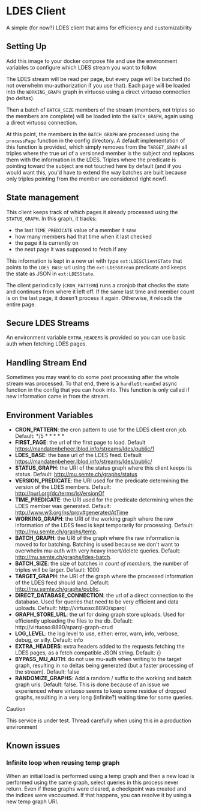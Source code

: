 # LDES Client

A simple (for now?) LDES client that aims for efficiency and customizability

## Setting Up
Add this image to your docker compose file and use the environment variables to configure which LDES stream you want to follow.

The LDES stream will be read per page, but every page will be batched (to not overwhelm mu-authorization if you use that). Each page will be loaded into the `WORKING_GRAPH` graph in virtuoso using a direct virtuoso connection (no deltas).

Then a batch of `BATCH_SIZE` members of the stream (members, not triples so the members are complete) will be loaded into the `BATCH_GRAPH`, again using a direct virtuoso connection.

At this point, the members in the `BATCH_GRAPH` are processed using the `processPage` function in the config directory. A default implementation of this function is provided, which simply removes from the `TARGET_GRAPH` all triples where the true uri of a versioned member is the subject and replaces them with the information in the LDES. Triples where the predicate is pointing toward the subject are not touched here by default (and if you would want this, you'd have to extend the way batches are built because only triples pointing from the member are considered right now!).

## State management
This client keeps track of which pages it already processed using the `STATUS_GRAPH`. In this graph, it tracks:
- the last `TIME_PREDICATE` value of a member it saw
- how many members had that time when it last checked
- the page it is currently on
- the next page it was supposed to fetch if any

This information is kept in a new uri with type `ext:LDESClientSTate` that points to the `LDES_BASE` uri using the `ext:LDESStream` predicate and keeps the state as JSON in `ext:LDESState`.

The client periodically (`CRON_PATTERN`) runs a cronjob that checks the state and continues from where it left off. If the same last time and member count is on the last page, it doesn't process it again. Otherwise, it reloads the entire page.

## Secure LDES Streams
An environment variable `EXTRA_HEADERS` is provided so you can use basic auth when fetching LDES pages.

## Handling Stream End
Sometimes you may want to do some post processing after the whole stream was processed. To that end, there is a `handleStreamEnd` async function in the config that you can hook into. This function is only called if new information came in from the stream.

## Environment Variables
- **CRON_PATTERN**: the cron pattern to use for the LDES client cron job. Default: */5 * * * * *
- **FIRST_PAGE**: the url of the first page to load. Default https://mandatenbeheer.lblod.info/streams/ldes/public/1
- **LDES_BASE**: the base url of the LDES feed. Default https://mandatenbeheer.lblod.info/streams/ldes/public/
- **STATUS_GRAPH**: the URI of the status graph where this client keeps its status. Default: http://mu.semte.ch/graphs/status
- **VERSION_PREDICATE**: the URI used for the predicate determining the version of the LDES members. Default: http://purl.org/dc/terms/isVersionOf
- **TIME_PREDICATE**: the URI used for the predicate determining when the LDES member was generated. Default: http://www.w3.org/ns/prov#generatedAtTime
- **WORKING_GRAPH**: the URI of the working graph where the raw information of the LDES feed is kept temporarily for processing. Default: http://mu.semte.ch/graphs/temp.
- **BATCH_GRAPH**: the URI of the graph where the raw information is moved to for batching. Batching is used because we don't want to overwhelm mu-auth with very heavy insert/delete queries. Default: http://mu.semte.ch/graphs/ldes-batch.
- **BATCH_SIZE**: the size of batches in *count of members*, the number of triples will be larger. Default: 1000
- **TARGET_GRAPH**: the URI of the graph where the processed information of the LDES feed should land. Default: http://mu.semte.ch/graphs/public.
- **DIRECT_DATABASE_CONNECTION**: the url of a direct connection to the database. Used for queries that need to be very efficient and data uploads. Default: http://virtuoso:8890/sparql
- **GRAPH_STORE_URL**: the url for doing graph store uploads. Used for efficiently uploading the files to the db. Default: http://virtuoso:8890/sparql-graph-crud
- **LOG_LEVEL**: the log level to use, either: error, warn, info, verbose, debug, or silly. Default: info
- **EXTRA_HEADERS**: extra headers added to the requests fetching the LDES pages, as a fetch compatible JSON string. Default: {}
- **BYPASS_MU_AUTH**: do not use mu-auth when writing to the target graph, resulting in no deltas being generated (but a faster processing of the stream). Default: false
- **RANDOMIZE_GRAPHS**: Add a random /<uuid> suffix to the working and batch graph uris. Default: false. This is done because of an issue we experienced where virtuoso seems to keep some residue of dropped graphs, resulting in a very long (infinite?) waiting time for some queries.

> [!CAUTION]
> This service is under test. Thread carefully when using this in a production environment

## Known issues
### Infinite loop when reusing temp graph
When an initial load is performed using a temp graph and then a new load is performed using the same graph, select queries in this process never return. Even if those graphs were cleared, a checkpoint was created and the indices were vaccuumed. If that happens, you can resolve it by using a new temp graph URI.